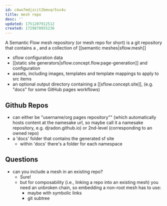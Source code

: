 ```yaml
---
id: c4wo7mdjzcit2bmvqr5sx4u
title: mesh repo
desc: ''
updated: 1751207912512
created: 1729878955236
---
```


A Semantic Flow mesh repository (or mesh repo for short) is a git repository that contains a , and a collection of [[semantic meshes|sflow.mesh]]
  - sflow configuration data
  - [[static site generators|sflow.concept.flow.page-generation]] and configuration
  - assets, including images, templates and template mappings to apply to src items
  - an optional output directory containing a [[sflow.concept.site]], (e.g. "docs" for some GitHub pages workflows)

 

## Github Repos

- can either be "username/org pages repository"" (which automatically hosts content at the namesake url, so maybe call it a namesake repository, e.g. djradon.github.io) or 2nd-level (corresponding to an owned repo)
- a 'docs' folder that contains the generated sf site
    - within 'docs' there's a folder for each namespace
  
## Questions

- can you include a mesh in an existing repo?
  - Sure!
  - but for composability (i.e., linking a repo into an existing mesh) you need an unbroken chain, so embedding a non-root mesh has to use: 
    - maybe with symbolic links
    - git subtree


